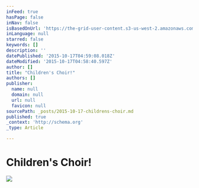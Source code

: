 ```yaml
---
inFeed: true
hasPage: false
inNav: false
isBasedOnUrl: 'https://the-grid-user-content.s3-us-west-2.amazonaws.com/67979557-ee29-4064-ac55-a5176c0dcaa0.png'
inLanguage: null
starred: false
keywords: []
description: ''
datePublished: '2015-10-17T04:59:08.018Z'
dateModified: '2015-10-17T04:58:40.597Z'
author: []
title: "Children's Choir!"
authors: []
publisher:
  name: null
  domain: null
  url: null
  favicon: null
sourcePath: _posts/2015-10-17-childrens-choir.md
published: true
_context: 'http://schema.org'
_type: Article

---
```

# Children's Choir!
![](https://the-grid-user-content.s3-us-west-2.amazonaws.com/ce40b15c-2f0b-4b9e-becf-8df79b75c410.png)